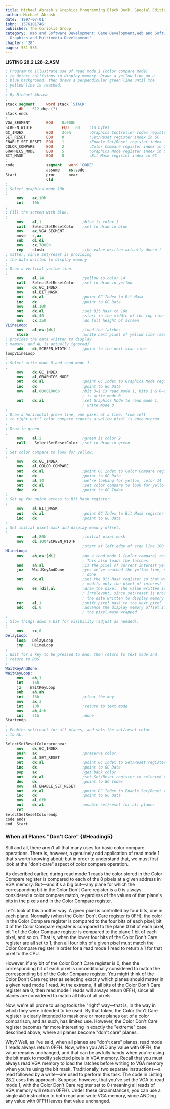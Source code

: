 ```yaml
---
title: Michael Abrash's Graphics Programming Black Book, Special Edition
author: Michael Abrash
date: '1997-07-01'
isbn: '1576101746'
publisher: The Coriolis Group
category: 'Web and Software Development: Game Development,Web and Software Development:
  Graphics and Multimedia Development'
chapter: '28'
pages: 531-535
---
```


**LISTING 28.2 L28-2.ASM**

```nasm
; Program to illustrate use of read mode 1 (color compare mode)
; to detect collisions in display memory. Draws a yellow line on a
; blue background, then draws a perpendicular green line until the
; yellow line is reached.
;
; By Michael Abrash
;
stack segment     word stack `STACK'
      db    512 dup (?)
stack ends
;
VGA_SEGMENT       EQU    0a000h
SCREEN_WIDTH             EQU   80    ;in bytes
GC_INDEX          EQU    3ceh        ;Graphics Controller Index register
SET_RESET         EQU    0           ;Set/Reset register index in GC
ENABLE_SET_RESET  EQU    1           ;Enable Set/Reset register index in GC
COLOR_COMPARE     EQU    2           ;Color Compare register index in GC
GRAPHICS_MODE     EQU    5           ;Graphics Mode register index in GC
BIT_MASK          EQU    8           ;Bit Mask register index in GC
;
code              segment   word `CODE'
                  assume    cs:code
Start             proc      near
                  cld
;
; Select graphics mode 10h.
;
     mov    ax,10h
     int    10h
;
; Fill the screen with blue.
;
     mov    al,1                  ;blue is color 1
     call   SelectSetResetColor   ;set to draw in blue
     mov    ax,VGA_SEGMENT
     move   s,ax
     sub    di,di
     mov    cx,7000h
     rep    stosb                 ;the value written actually doesn't
; matter, since set/reset is providing
; the data written to display memory
;
; Draw a vertical yellow line.
;
     mov    al,14                 ;yellow is color 14
     call   SelectSetResetColor   ;set to draw in yellow
     mov    dx,GC_INDEX
     mov    al,BIT_MASK
     out    dx,al                 ;point GC Index to Bit Mask
     inc    dx                    ;point to GC Data
     mov    al,10h
     out    dx,al                 ;set Bit Mask to 10h
     mov    di,40                 ;start in the middle of the top line
     mov    cx,350                ;do full height of screen
VLineLoop:
     mov    al,es:[di]            ;load the latches
     stosb                        ;write next pixel of yellow line (set/reset
; provides the data written to display
; memory, and AL is actually ignored)
     add    di,SCREEN_WIDTH-1     ;point to the next scan line
loopVLineLoop
;
; Select write mode 0 and read mode 1.
;
     mov    dx,GC_INDEX
     mov    al,GRAPHICS_MODE
     out    dx,al                 ;point GC Index to Graphics Mode register
     inc    dx                    ;point to GC Data
     mov    al,00001000b          ;bit 3=1 is read mode 1, bits 1 & 0=00
                                  ; is write mode 0
     out    dx,al                 ;set Graphics Mode to read mode 1,
                                  ; write mode 0
;
; Draw a horizontal green line, one pixel at a time, from left
; to right until color compare reports a yellow pixel is encountered.
;
; Draw in green.
;
     mov    al,2                  ;green is color 2
     call    SelectSetResetColor  ;set to draw in green
;
; Set color compare to look for yellow.
;
     mov    dx,GC_INDEX
     mov    al,COLOR_COMPARE
     out    dx,al                 ;point GC Index to Color Compare register
     inc    dx                    ;point to GC Data
     mov    al,14                 ;we're looking for yellow, color 14
     out    dx,al                 ;set color compare to look for yellow
     dec    dx                    ;point to GC Index
;
; Set up for quick access to Bit Mask register.
;
     mov    al,BIT_MASK
     out    dx,al                 ;point GC Index to Bit Mask register
     inc    dx                    ;point to GC Data
;
; Set initial pixel mask and display memory offset.
;
     mov    al,80h                ;initial pixel mask
     mov    di,100*SCREEN_WIDTH
                                  ;start at left edge of scan line 100
HLineLoop:
     mov    ah,es:[di]            ;do a read mode 1 (color compare) read.
                                  ; This also loads the latches.
     and    ah,al                 ;is the pixel of current interest yellow?
     jnz    WaitKeyAndDone        ;yes-we've reached the yellow line, so we're
                                  ; done
     out    dx,al                 ;set the Bit Mask register so that we
                                  ; modify only the pixel of interest
     mov    es:[di],al            ;draw the pixel. The value written is
                                  ; irrelevant, since set/reset is providing
                                  ; the data written to display memory
     ror    al,1                  ;shift pixel mask to the next pixel
     adc    di,0                  ;advance the display memory offset if
                                  ; the pixel mask wrapped
;
; Slow things down a bit for visibility (adjust as needed).
;
     mov    cx,0
DelayLoop:
     loop   DelayLoop
     jmp    HLineLoop
;
; Wait for a key to be pressed to end, then return to text mode and
; return to DOS.
;
WaitKeyAndDone:
WaitKeyLoop:
     mov    ah,1
     int    16h
     jz    WaitKeyLoop
     sub    ah,ah
     int    16h                   ;clear the key
     mov    ax,3
     int    10h                   ;return to text mode
     mov    ah,4ch
     int    21h                   ;done
Startendp
;
; Enables set/reset for all planes, and sets the set/reset color
; to AL.
;
SelectSetResetColorprocnear
     mov    dx,GC_INDEX
     push   ax                    ;preserve color
     mov    al,SET_RESET
     out    dx,al                 ;point GC Index to Set/Reset register
     inc    dx                    ;point to GC Data
     pop    ax                    ;get back color
     out    dx,al                 ;set Set/Reset register to selected color
     dec    dx                    ;point to GC Index
     mov    al,ENABLE_SET_RESET
     out    dx,al                 ;point GC Index to Enable Set/Reset register
     inc    dx                    ;point to GC Data
     mov    al,0fh
     out    dx,al                 ;enable set/reset for all planes
     ret
SelectSetResetColorendp
code ends
end  Start
```

### When all Planes "Don't Care" {#Heading5}

Still and all, there aren't all that many uses for basic color compare
operations. There is, however, a genuinely odd application of read mode
1 that's worth knowing about; but in order to understand that, we must
first look at the "don't care" aspect of color compare operation.

As described earlier, during read mode 1 reads the color stored in the
Color Compare register is compared to each of the 8 pixels at a given
address in VGA memory. But—and it's a big but—any plane for which the
corresponding bit in the Color Don't Care register is a 0 is always
considered a color compare match, regardless of the values of that
plane's bits in the pixels and in the Color Compare register.

Let's look at this another way. A given pixel is controlled by four
bits, one in each plane. Normally (when the Color Don't Care register is
0FH), the color in the Color Compare register is compared to the four
bits of each pixel; bit 0 of the Color Compare register is compared to
the plane 0 bit of each pixel, bit 1 of the Color Compare register is
compared to the plane 1 bit of each pixel, and so on. That is, when the
lower four bits of the Color Don't Care register are all set to 1, then
all four bits of a given pixel must match the Color Compare register in
order for a read mode 1 read to return a 1 for that pixel to the CPU.

However, if any bit of the Color Don't Care register is 0, then the
corresponding bit of each pixel is unconditionally considered to match
the corresponding bit of the Color Compare register. You might think of
the Color Don't Care register as selecting exactly which planes should
matter in a given read mode 1 read. At the extreme, if all bits of the
Color Don't Care register are 0, then read mode 1 reads will always
return 0FFH, since all planes are considered to match all bits of all
pixels.

Now, we're all prone to using tools the "right" way—that is, in the way
in which they were intended to be used. By that token, the Color Don't
Care register is clearly intended to mask one or more planes out of a
color comparison, and as such, has limited use. However, the Color Don't
Care register becomes far more interesting in exactly the "extreme" case
described above, where all planes become "don't care" planes.

Why? Well, as I've said, when all planes are "don't care" planes, read
mode 1 reads always return 0FFH. Now, when you AND any value with 0FFH,
the value remains unchanged, and that can be awfully handy when you're
using the bit mask to modify selected pixels in VGA memory. Recall that
you must always read VGA memory to load the latches before writing to
VGA memory when you're using the bit mask. Traditionally, two separate
instructions—a read followed by a write—are used to perform this task.
The code in Listing 28.2 uses this approach. Suppose, however, that
you've set the VGA to read mode 1, with the Color Don't Care register
set to 0 (meaning all reads of VGA memory will return 0FFH). Under these
circumstances, you can use a single `AND` instruction to both read and
write VGA memory, since ANDing any value with 0FFH leaves that value
unchanged.
